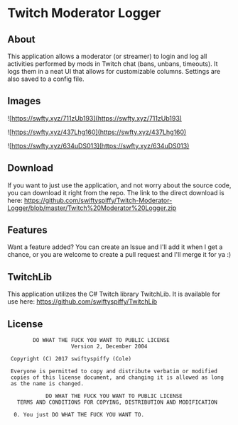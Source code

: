 # Twitch Moderator Logger

## About
This application allows a moderator (or streamer) to login and log all activities performed by mods in Twitch chat (bans, unbans, timeouts). It logs them in a neat UI that allows for customizable columns. Settings are also saved to a config file.

## Images
![https://swfty.xyz/711zUb193](https://swfty.xyz/711zUb193)

![https://swfty.xyz/437Lhg160](https://swfty.xyz/437Lhg160)

![https://swfty.xyz/634uDS013](https://swfty.xyz/634uDS013)

## Download
If you want to just use the application, and not worry about the source code, you can download it right from the repo. The link to the direct download is here: https://github.com/swiftyspiffy/Twitch-Moderator-Logger/blob/master/Twitch%20Moderator%20Logger.zip

## Features
Want a feature added? You can create an Issue and I'll add it when I get a chance, or you are welcome to create a pull request and I'll merge it for ya :)

## TwitchLib
This application utilizes the C# Twitch library TwitchLib. It is available for use here: https://github.com/swiftyspiffy/TwitchLib

## License
```
        DO WHAT THE FUCK YOU WANT TO PUBLIC LICENSE 
                    Version 2, December 2004 

 Copyright (C) 2017 swiftyspiffy (Cole)

 Everyone is permitted to copy and distribute verbatim or modified 
 copies of this license document, and changing it is allowed as long 
 as the name is changed. 

            DO WHAT THE FUCK YOU WANT TO PUBLIC LICENSE 
   TERMS AND CONDITIONS FOR COPYING, DISTRIBUTION AND MODIFICATION 

  0. You just DO WHAT THE FUCK YOU WANT TO.
```